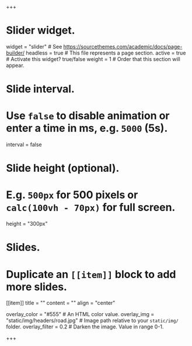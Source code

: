 +++
# Slider widget.
widget = "slider"  # See https://sourcethemes.com/academic/docs/page-builder/
headless = true  # This file represents a page section.
active = true  # Activate this widget? true/false
weight = 1  # Order that this section will appear.

# Slide interval.
# Use `false` to disable animation or enter a time in ms, e.g. `5000` (5s).
interval = false

# Slide height (optional).
# E.g. `500px` for 500 pixels or `calc(100vh - 70px)` for full screen.
height = "300px"

# Slides.
# Duplicate an `[[item]]` block to add more slides.

[[item]]
  title = ""
  content = ""
  align = "center"

  overlay_color = "#555"  # An HTML color value.
  overlay_img = "static/img/headers/road.jpg"  # Image path relative to your `static/img/` folder.
  overlay_filter = 0.2  # Darken the image. Value in range 0-1.



+++
